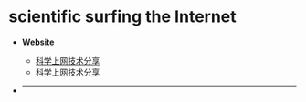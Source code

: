 # scientific surfing the Internet

- **Website**
  - [科学上网技术分享](https://yugogo.xyz/)
  - [科学上网技术分享](https://yugogo.xyz/)
  
- **  **
